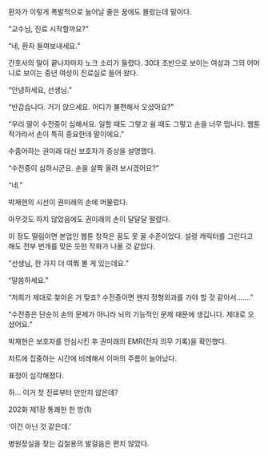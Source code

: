 환자가 이렇게 폭발적으로 늘어날 줄은 꿈에도 몰랐는데 말이다.

“교수님, 진료 시작할까요?”

“네, 환자 들여보내세요.”

간호사의 말이 끝나자마자 노크 소리가 들렸다. 30대 초반으로 보이는 여성과 그의 어머니로 보이는 중년 여성이 진료실로 들어 왔다.

“안녕하세요, 선생님.”

“반갑습니다. 거기 앉으세요. 어디가 불편해서 오셨어요?”

“우리 딸이 수전증이 심해서요. 일할 때도 그렇고 쉴 때도 그렇고 손을 너무 떱니다. 웹툰 작가라서 손이 특히 중요한데 말이에요.”

수줍어하는 권미래 대신 보호자가 증상을 설명했다.

“수전증이 심하시군요. 손을 살짝 올려 보시겠어요?”

“네.”

박재현의 시선이 권미래의 손에 머물렀다.

아무것도 하지 않았음에도 권미래의 손이 달달달 떨렸다.

이 정도 떨림이면 본업인 웹툰 창작은 꿈도 못 꿀 수준이었다. 설령 캐릭터를 그린다고 해도 전부 번개를 맞은 듯한 작화가 나올 것 같았다.

“선생님, 한 가지 더 여쭤 볼 게 있는데요.”

“말씀하세요.”

“저희가 제대로 찾아온 거 맞죠? 수전증이면 왠지 정형외과를 가야 할 것 같아서…….”

“수전증은 단순히 손의 문제가 아니라 뇌의 기능적인 문제 때문에 생깁니다. 제대로 오셨어요.”

박재현은 보호자를 안심시킨 후 권미래의 EMR(전자 의무 기록)을 확인했다.

차트에 집중하는 시간에 비례해서 이마의 주름이 늘어났다.

표정이 심각해졌다.

하… 이거 첫 진료부터 만만치 않은데?

202화 제1장 통쾌한 한 방(1)

‘이건 아닌 것 같은데.’

병원장실을 찾는 김철용의 발걸음은 편치 않았다.
